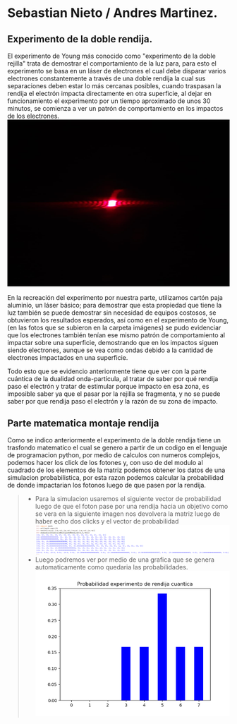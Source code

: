 # Sebastian Nieto / Andres Martinez.

## Experimento de la doble rendija.

El experimento de Young más conocido como "experimento de la doble rejilla" 
trata de demostrar el comportamiento de la luz para, para esto el experimento 
se basa en un láser de electrones el cual debe disparar varios electrones 
constantemente a través de una doble rendija la cual sus separaciones deben 
estar lo más cercanas posibles, cuando traspasan la rendija el electrón 
impacta directamente en otra superficie, al dejar en funcionamiento el 
experimento por un tiempo aproximado de unos 30 minutos, se comienza a ver 
un patrón de comportamiento en los impactos de los electrones.
![Foto de ilustracion del comportamiento de los electrones](https://github.com/Andres7498/CNYT/blob/master/Rejilla%20Sebastian%20Nieto%20-%20Andres%20Martinez/Imagenes/1.jpeg)

En la recreación del experimento por nuestra parte, utilizamos cartón paja
aluminio, un láser básico; para demostrar que esta propiedad que tiene la 
luz también se puede demostrar sin necesidad de equipos costosos, se 
obtuvieron los resultados esperados, así como en el experimento de Young,
(en las fotos que se subieron en la carpeta imágenes) se pudo evidenciar que
los electrones también tenían ese mismo patrón de comportamiento al impactar
sobre una superficie, demostrando que en los impactos siguen siendo electrones,
aunque se vea como ondas debido a la cantidad de electrones impactados en una
superficie.

Todo esto que se evidencio anteriormente tiene que ver con la parte cuántica 
de la dualidad onda-partícula, al tratar de saber por qué rendija paso el 
electrón y tratar de estimular porque impacto en esa zona, es imposible saber
ya que el pasar por la rejilla se fragmenta, y no se puede saber por que
rendija paso el electrón y la razón de su zona de impacto.

## Parte matematica montaje rendija

Como se indico anteriormente el experimento de la doble rendija tiene un trasfondo matematico 
el cual se genero a partir de un codigo en el lenguaje de programacion python, por medio de calculos con numeros complejos, podemos hacer los click de los fotones y, con uso de del modulo al cuadrado de los elementos de la matriz podemos obtener los datos de una simulacion probabilistica, por esta razon podemos calcular la probabilidad de donde impactarian los fotonos luego de que pasen por la rendija.
>- Para la simulacion usaremos el siguiente vector de probabilidad luego de que el foton pase por una rendija hacia un objetivo como se vera en la siguiente imagen nos devolvera la matriz luego de haber echo dos clicks y el vector de probabilidad
![a](https://github.com/Andres7498/CNYT/blob/master/Rejilla%20Sebastian%20Nieto%20-%20Andres%20Martinez/Imagenes/3.png)
>- Luego podremos ver por medio de una grafica que se genera automaticamente como quedaria las probabilidades.
![b](https://github.com/Andres7498/CNYT/blob/master/Rejilla%20Sebastian%20Nieto%20-%20Andres%20Martinez/Imagenes/4.png)


